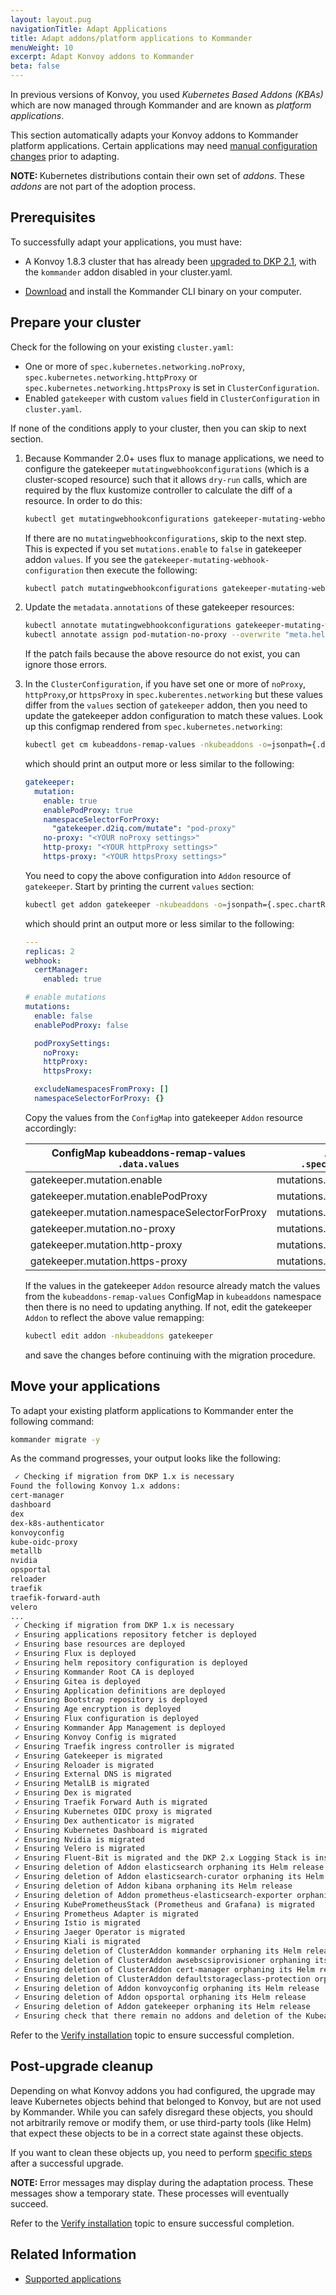 ```yaml
---
layout: layout.pug
navigationTitle: Adapt Applications
title: Adapt addons/platform applications to Kommander
menuWeight: 10
excerpt: Adapt Konvoy addons to Kommander
beta: false
---
```


<!-- markdownlint-disable MD0013 MD030 MD0034 -->

In previous versions of Konvoy, you used _Kubernetes Based Addons (KBAs)_ which are now managed through Kommander and are known as _platform applications_.

This section automatically adapts your Konvoy addons to Kommander platform applications. Certain applications may need [manual configuration changes](./prepare-apps) prior to adapting.

<p class="message--note"><strong>NOTE: </strong>Kubernetes distributions contain their own set of <i>addons</i>. These <i>addons</i> are not part of the adoption process.</p>

## Prerequisites

To successfully adapt your applications, you must have:

-   A Konvoy 1.8.3 cluster that has already been [upgraded to DKP 2.1](https://docs.d2iq.com/dkp/konvoy/2.1/major-version-upgrade/), with the `kommander` addon disabled in your cluster.yaml.

-   [Download](../../../download) and install the Kommander CLI binary on your computer.

## Prepare your cluster

Check for the following on your existing `cluster.yaml`:

- One or more of `spec.kubernetes.networking.noProxy`, `spec.kubernetes.networking.httpProxy` or `spec.kubernetes.networking.httpsProxy` is set in `ClusterConfiguration`.
- Enabled `gatekeeper` with custom `values` field in `ClusterConfiguration` in `cluster.yaml`.

If none of the conditions apply to your cluster, then you can skip to next section.

1.  Because Kommander 2.0+ uses flux to manage applications, we need to configure the gatekeeper `mutatingwebhookconfigurations` (which is a cluster-scoped resource) such that it allows `dry-run` calls, which are required by the flux kustomize controller to calculate the diff of a resource. In order to do this:

    ```bash
    kubectl get mutatingwebhookconfigurations gatekeeper-mutating-webhook-configuration
    ```

    If there are no `mutatingwebhookconfigurations`, skip to the next step. This is expected if you set `mutations.enable` to `false` in gatekeeper addon `values`. If you see the `gatekeeper-mutating-webhook-configuration` then execute the following:

    ```bash
    kubectl patch mutatingwebhookconfigurations gatekeeper-mutating-webhook-configuration --type "json" -p '[{"op": "add", "path": "/webhooks/0/sideEffects", "value": "None"}]'
    ```

2.  Update the `metadata.annotations` of these gatekeeper resources:

    ```bash
    kubectl annotate mutatingwebhookconfigurations gatekeeper-mutating-webhook-configuration --overwrite "meta.helm.sh/release-name"="kommander-gatekeeper" "meta.helm.sh/release-namespace"="kommander"
    kubectl annotate assign pod-mutation-no-proxy --overwrite "meta.helm.sh/release-name"="kommander-gatekeeper" "meta.helm.sh/release-namespace"="kommander"
    ```

    If the patch fails because the above resource do not exist, you can ignore those errors.

3.  In the `ClusterConfiguration`, if you have set one or more of `noProxy`, `httpProxy`,or `httpsProxy` in `spec.kuberentes.networking` but these values differ from the `values` section of `gatekeeper` addon, then you need to update the gatekeeper addon configuration to match these values. Look up this configmap rendered from `spec.kubernetes.networking`:

    ```bash
    kubectl get cm kubeaddons-remap-values -nkubeaddons -o=jsonpath={.data.values}
    ```

    which should print an output more or less similar to the following:

    ```yaml
    gatekeeper:
      mutation:
        enable: true
        enablePodProxy: true
        namespaceSelectorForProxy:
          "gatekeeper.d2iq.com/mutate": "pod-proxy"
        no-proxy: "<YOUR noProxy settings>"
        http-proxy: "<YOUR httpProxy settings>"
        https-proxy: "<YOUR httpsProxy settings>"
    ```

    You need to copy the above configuration into `Addon` resource of `gatekeeper`. Start by printing the current `values` section:

    ```bash
    kubectl get addon gatekeeper -nkubeaddons -o=jsonpath={.spec.chartReference.values}
    ```

    which should print an output more or less similar to the following:

    ```yaml
    ---
    replicas: 2
    webhook:
      certManager:
        enabled: true

    # enable mutations
    mutations:
      enable: false
      enablePodProxy: false

      podProxySettings:
        noProxy:
        httpProxy:
        httpsProxy:

      excludeNamespacesFromProxy: []
      namespaceSelectorForProxy: {}
    ```

    Copy the values from the `ConfigMap` into gatekeeper `Addon` resource accordingly:

    | ConfigMap kubeaddons-remap-values `.data.values` | Addon gatekeeper `.spec.chartReference.values` |
    | ---------------------------------------------    | ------------------------------------- |
    | gatekeeper.mutation.enable                       | mutations.enable                      |
    | gatekeeper.mutation.enablePodProxy               | mutations.enablePodProxy              |
    | gatekeeper.mutation.namespaceSelectorForProxy    | mutations.namespaceSelectorForProxy   |
    | gatekeeper.mutation.no-proxy                     | mutations.podProxySettings.noProxy    |
    | gatekeeper.mutation.http-proxy                   | mutations.podProxySettings.httpProxy  |
    | gatekeeper.mutation.https-proxy                  | mutations.podProxySettings.httpsProxy |

    If the values in the gatekeeper `Addon` resource already match the values from the `kubeaddons-remap-values` ConfigMap in `kubeaddons` namespace then there is no need to updating anything. If not, edit the gatekeeper `Addon` to reflect the above value remapping:

    ```bash
    kubectl edit addon -nkubeaddons gatekeeper
    ```

    and save the changes before continuing with the migration procedure.

## Move your applications

To adapt your existing platform applications to Kommander enter the following command:

```sh
kommander migrate -y
```

As the command progresses, your output looks like the following:

```sh
 ✓ Checking if migration from DKP 1.x is necessary
Found the following Konvoy 1.x addons:
cert-manager
dashboard
dex
dex-k8s-authenticator
konvoyconfig
kube-oidc-proxy
metallb
nvidia
opsportal
reloader
traefik
traefik-forward-auth
velero
...
 ✓ Checking if migration from DKP 1.x is necessary
 ✓ Ensuring applications repository fetcher is deployed
 ✓ Ensuring base resources are deployed
 ✓ Ensuring Flux is deployed
 ✓ Ensuring helm repository configuration is deployed
 ✓ Ensuring Kommander Root CA is deployed
 ✓ Ensuring Gitea is deployed
 ✓ Ensuring Application definitions are deployed
 ✓ Ensuring Bootstrap repository is deployed
 ✓ Ensuring Age encryption is deployed
 ✓ Ensuring Flux configuration is deployed
 ✓ Ensuring Kommander App Management is deployed
 ✓ Ensuring Konvoy Config is migrated
 ✓ Ensuring Traefik ingress controller is migrated
 ✓ Ensuring Gatekeeper is migrated
 ✓ Ensuring Reloader is migrated
 ✓ Ensuring External DNS is migrated
 ✓ Ensuring MetalLB is migrated
 ✓ Ensuring Dex is migrated
 ✓ Ensuring Traefik Forward Auth is migrated
 ✓ Ensuring Kubernetes OIDC proxy is migrated
 ✓ Ensuring Dex authenticator is migrated
 ✓ Ensuring Kubernetes Dashboard is migrated
 ✓ Ensuring Nvidia is migrated
 ✓ Ensuring Velero is migrated
 ✓ Ensuring Fluent-Bit is migrated and the DKP 2.x Logging Stack is installed
 ✓ Ensuring deletion of Addon elasticsearch orphaning its Helm release
 ✓ Ensuring deletion of Addon elasticsearch-curator orphaning its Helm release
 ✓ Ensuring deletion of Addon kibana orphaning its Helm release
 ✓ Ensuring deletion of Addon prometheus-elasticsearch-exporter orphaning its Helm release
 ✓ Ensuring KubePrometheusStack (Prometheus and Grafana) is migrated
 ✓ Ensuring Prometheus Adapter is migrated
 ✓ Ensuring Istio is migrated
 ✓ Ensuring Jaeger Operator is migrated
 ✓ Ensuring Kiali is migrated
 ✓ Ensuring deletion of ClusterAddon kommander orphaning its Helm release
 ✓ Ensuring deletion of ClusterAddon awsebscsiprovisioner orphaning its Helm release
 ✓ Ensuring deletion of ClusterAddon cert-manager orphaning its Helm release
 ✓ Ensuring deletion of ClusterAddon defaultstorageclass-protection orphaning its Helm release
 ✓ Ensuring deletion of Addon konvoyconfig orphaning its Helm release
 ✓ Ensuring deletion of Addon opsportal orphaning its Helm release
 ✓ Ensuring deletion of Addon gatekeeper orphaning its Helm release
 ✓ Ensuring check that there remain no addons and deletion of the Kubeaddons controller
```

Refer to the [Verify installation][verify-install] topic to ensure successful completion.

## Post-upgrade cleanup

Depending on what Konvoy addons you had configured, the upgrade may leave Kubernetes objects behind that belonged to Konvoy, but are not used by Kommander. While you can safely disregard these objects, you should not arbitrarily remove or modify them, or use third-party tools (like Helm) that expect these objects to be
in a correct state against these objects.

If you want to clean these objects up, you need to perform
[specific steps](./cleanup) after a successful upgrade.

<p class="message--note"><strong>NOTE: </strong>Error messages may display during the adaptation process. These messages show a temporary state. These processes will eventually succeed.</p>

Refer to the [Verify installation][verify-install] topic to ensure successful completion.

## Related Information

- [Supported applications](./supported-apps)

[download]: ../../../download
[verify-install]: ../../../install/networked#verify-installation
